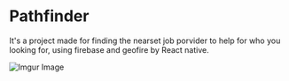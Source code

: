 # Pathfinder
It's a project made for finding the nearset job porvider to help for who you looking for,
using firebase and geofire by React native.

![Imgur Image](https://lh3.googleusercontent.com/JyLLqdcn7ezaVEfrwgUHo3mbsiExxIQ_u2Pt4BQjyOK0zA0As3vCK77L7YrC_Mc1wD7vLcjL7tBv9RmUUAXy2pcN9U5JuRGB5GbkTn51_fuWEF6imChylzgIrCsCtMnbLcHkY2aS4miYgvCrRvfosLpCyn7Oy5M8loMRL7MbJVveGtar341B0m_J10nr5rZk9XwCYzDiwpA1BfSkqpwnx81coutPr1AstymthNaz6WQZOeRA1_YzjtmfbEgeh41xMmUDz0o_nHgbxptrcC1yx24_S8zWwNK41H1RYHAy3aYjQHNlfn4ZsgZ8kayzAQDdFA7GWpFrf1t6jixNsjDFTERoKM6JQ4w1IbkVIfMKjDl593u9UuMIaOukRU6qsnessMoyFh69qKgFuANcqW0gTAvF5uOzUsnerSvkfWcq1DhgbZoWKIPe7uOagWNdNT-p15ruQpCl12AJE7U1GgYHGFvcoMR1KWGi8hmfc4M49nqbykEwgAD_rYcogaz_2kjzICupHjOD7oHbPw3D3_JP-di22InC4JgHeFHBD7MJh7uuCd62FOj3fP4QL-F0nN1x1OGPJcsbV4FWRv0yBPlsLCbLEUUUFdvYkIhR=s1251-w1251-h938-no)

